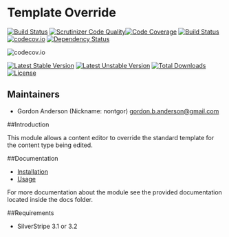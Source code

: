 # Template Override
[![Build Status](https://travis-ci.org/gordonbanderson/template-override.svg?branch=3.1)](https://travis-ci.org/gordonbanderson/template-override)
[![Scrutinizer Code Quality](https://scrutinizer-ci.com/g/gordonbanderson/template-override/badges/quality-score.png?b=3.1)](https://scrutinizer-ci.com/g/gordonbanderson/template-override/?branch=3.1)[![Code Coverage](https://scrutinizer-ci.com/g/gordonbanderson/template-override/badges/coverage.png?b=3.1)](https://scrutinizer-ci.com/g/gordonbanderson/template-override/?branch=3.1)
[![Build Status](https://scrutinizer-ci.com/g/gordonbanderson/template-override/badges/build.png?b=3.1)](https://scrutinizer-ci.com/g/gordonbanderson/template-override/build-status/3.1)
[![codecov.io](https://codecov.io/github/gordonbanderson/template-override/coverage.svg?branch=3.1)](https://codecov.io/github/gordonbanderson/template-override?branch=3.1)
[![Dependency Status](https://www.versioneye.com/php/weboftalent:template-override/dev-3.1/badge?style=flat)](https://www.versioneye.com/php/weboftalent:template-override/dev-3.1)

![codecov.io](https://codecov.io/github/gordonbanderson/template-override/branch.svg?branch=3.1)

[![Latest Stable Version](https://poser.pugx.org/weboftalent/template-override/version)](https://packagist.org/packages/weboftalent/template-override)
[![Latest Unstable Version](https://poser.pugx.org/weboftalent/template-override/v/unstable)](//packagist.org/packages/weboftalent/template-override)
[![Total Downloads](https://poser.pugx.org/weboftalent/template-override/downloads)](https://packagist.org/packages/weboftalent/template-override)
[![License](https://poser.pugx.org/weboftalent/template-override/license)](https://packagist.org/packages/weboftalent/template-override)

## Maintainers

* Gordon Anderson (Nickname: nontgor)
	<gordon.b.anderson@gmail.com>

##Introduction

This module allows a content editor to override the standard template for
the content type being edited.
 
##Documentation
* [Installation](./docs/en/Installation.md)
* [Usage](./docs/en/Usage.md)

For more documentation about the module see the provided documentation located
inside the docs folder.

##Requirements
* SilverStripe 3.1 or 3.2
